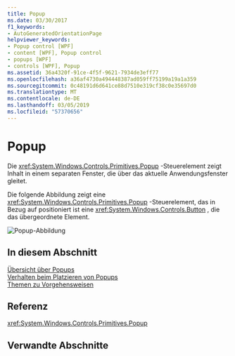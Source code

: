 ```yaml
---
title: Popup
ms.date: 03/30/2017
f1_keywords:
- AutoGeneratedOrientationPage
helpviewer_keywords:
- Popup control [WPF]
- content [WPF], Popup control
- popups [WPF]
- controls [WPF], Popup
ms.assetid: 36a4320f-91ce-4f5f-9621-7934de3eff77
ms.openlocfilehash: a36af4730a494448387ad059ff75199a19a1a359
ms.sourcegitcommit: 0c48191d6d641ce88d7510e319cf38c0e35697d0
ms.translationtype: MT
ms.contentlocale: de-DE
ms.lasthandoff: 03/05/2019
ms.locfileid: "57370656"
---
```

# <a name="popup"></a>Popup
Die <xref:System.Windows.Controls.Primitives.Popup> -Steuerelement zeigt Inhalt in einem separaten Fenster, die über das aktuelle Anwendungsfenster gleitet.  
  
 Die folgende Abbildung zeigt eine <xref:System.Windows.Controls.Primitives.Popup> -Steuerelement, das in Bezug auf positioniert ist eine <xref:System.Windows.Controls.Button> , die das übergeordnete Element.  
  
 ![Popup-Abbildung](./media/popuppicture.JPG "PopupPicture")  
  
## <a name="in-this-section"></a>In diesem Abschnitt  
 [Übersicht über Popups](popup-overview.md)  
 [Verhalten beim Platzieren von Popups](popup-placement-behavior.md)  
 [Themen zu Vorgehensweisen](popup-how-to-topics.md)  
  
## <a name="reference"></a>Referenz  
 <xref:System.Windows.Controls.Primitives.Popup>  
  
## <a name="related-sections"></a>Verwandte Abschnitte
